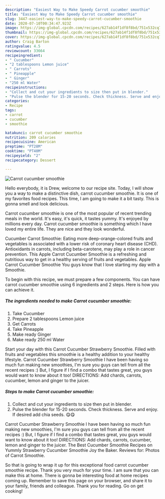 ```yaml
---
description: "Easiest Way to Make Speedy Carrot cucumber smoothie"
title: "Easiest Way to Make Speedy Carrot cucumber smoothie"
slug: 3447-easiest-way-to-make-speedy-carrot-cucumber-smoothie
date: 2020-07-10T00:34:47.923Z
image: https://img-global.cpcdn.com/recipes/627ab14f1df8f8bd/751x532cq70/carrot-cucumber-smoothie-recipe-main-photo.jpg
thumbnail: https://img-global.cpcdn.com/recipes/627ab14f1df8f8bd/751x532cq70/carrot-cucumber-smoothie-recipe-main-photo.jpg
cover: https://img-global.cpcdn.com/recipes/627ab14f1df8f8bd/751x532cq70/carrot-cucumber-smoothie-recipe-main-photo.jpg
author: Craig Barton
ratingvalue: 4.5
reviewcount: 33664
recipeingredient:
- " Cucumber"
- "2 tablespoons Lemon juice"
- " Carrots"
- " Pineapple"
- " Ginger"
- "250 ml Water"
recipeinstructions:
- "Collect and cut your ingredients to size then put in blender."
- "Pulse the blender for 15-20 seconds. Check thickness. Serve and enjoy. If desired add chia seeds. 😋😋"
categories:
- Recipe
tags:
- carrot
- cucumber
- smoothie

katakunci: carrot cucumber smoothie 
nutrition: 209 calories
recipecuisine: American
preptime: "PT28M"
cooktime: "PT40M"
recipeyield: "2"
recipecategory: Dessert

---
```



![Carrot cucumber smoothie](https://img-global.cpcdn.com/recipes/627ab14f1df8f8bd/751x532cq70/carrot-cucumber-smoothie-recipe-main-photo.jpg)

Hello everybody, it is Drew, welcome to our recipe site. Today, I will show you a way to make a distinctive dish, carrot cucumber smoothie. It is one of my favorites food recipes. This time, I am going to make it a bit tasty. This is gonna smell and look delicious.

Carrot cucumber smoothie is one of the most popular of recent trending meals in the world. It's easy, it's quick, it tastes yummy. It's enjoyed by millions every day. Carrot cucumber smoothie is something which I have loved my entire life. They are nice and they look wonderful.

Cucumber Carrot Smoothie: Eating more deep-orange-colored fruits and vegetables is associated with a lower risk of coronary heart disease (CHD). Antioxidants in carrots, including beta-carotene, may play a role in cancer prevention. This Apple Carrot Cucumber Smoothie is a refreshing and nutritious way to get in a healthy serving of fruits and vegetables. Apple Carrot Cucumber Smoothie You guys know that I love starting my day with a Smoothie.


To begin with this recipe, we must prepare a few components. You can have carrot cucumber smoothie using 6 ingredients and 2 steps. Here is how you can achieve it.

<!--inarticleads1-->

##### The ingredients needed to make Carrot cucumber smoothie:

1. Take  Cucumber
1. Prepare 2 tablespoons Lemon juice
1. Get  Carrots
1. Take  Pineapple
1. Make ready  Ginger
1. Make ready 250 ml Water


Start your day with this Carrot Cucumber Strawberry Smoothie. Filled with fruits and vegetables this smoothie is a healthy addition to your healthy lifestyle. Carrot Cucumber Strawberry Smoothie I have been having so much fun making new smoothies, I&#39;m sure you guys can tell from all the recent recipes :) But, I figure if I find a combo that tastes great, you guys would want to know about it too! DIRECTIONS: Add chards, carrots, cucumber, lemon and ginger to the juicer. 

<!--inarticleads2-->

##### Steps to make Carrot cucumber smoothie:

1. Collect and cut your ingredients to size then put in blender.
1. Pulse the blender for 15-20 seconds. Check thickness. Serve and enjoy. If desired add chia seeds. 😋😋


Carrot Cucumber Strawberry Smoothie I have been having so much fun making new smoothies, I&#39;m sure you guys can tell from all the recent recipes :) But, I figure if I find a combo that tastes great, you guys would want to know about it too! DIRECTIONS: Add chards, carrots, cucumber, lemon and ginger to the juicer. The Best Cucumber Smoothie Recipes on Yummly Strawberry Cucumber Smoothie Joy the Baker. Reviews for: Photos of Carrot Smoothie. 

So that is going to wrap it up for this exceptional food carrot cucumber smoothie recipe. Thank you very much for your time. I am sure that you can make this at home. There is gonna be interesting food at home recipes coming up. Remember to save this page on your browser, and share it to your family, friends and colleague. Thank you for reading. Go on get cooking!
